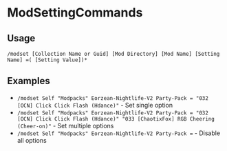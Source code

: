 # ModSettingCommands

## Usage

`/modset [Collection Name or Guid] [Mod Directory] [Mod Name] [Setting Name] =( [Setting Value])*`

## Examples

- `/modset Self "Modpacks" Eorzean-Nightlife-V2 Party-Pack = "032 [OCN] Click Click Flash (Hdance)"` - Set single option
- `/modset Self "Modpacks" Eorzean-Nightlife-V2 Party-Pack = "032 [OCN] Click Click Flash (Hdance)" "033 [ChaotixFox] RGB Cheering (Cheer-on)"` - Set multiple options
- `/modset Self "Modpacks" Eorzean-Nightlife-V2 Party-Pack =` - Disable all options